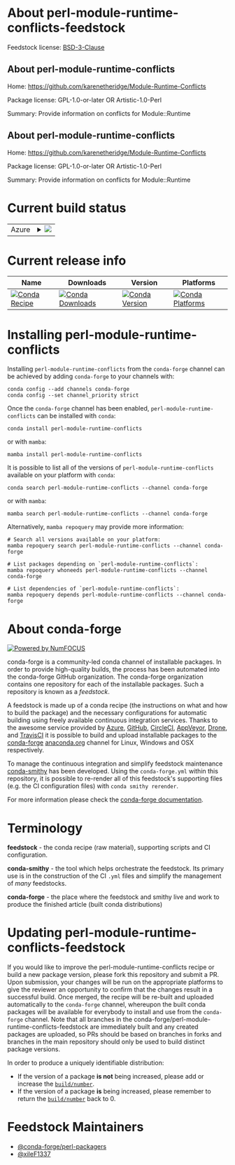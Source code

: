 About perl-module-runtime-conflicts-feedstock
=============================================

Feedstock license: [BSD-3-Clause](https://github.com/conda-forge/perl-module-runtime-conflicts-feedstock/blob/main/LICENSE.txt)


About perl-module-runtime-conflicts
-----------------------------------

Home: https://github.com/karenetheridge/Module-Runtime-Conflicts

Package license: GPL-1.0-or-later OR Artistic-1.0-Perl

Summary: Provide information on conflicts for Module::Runtime

About perl-module-runtime-conflicts
-----------------------------------

Home: https://github.com/karenetheridge/Module-Runtime-Conflicts

Package license: GPL-1.0-or-later OR Artistic-1.0-Perl

Summary: Provide information on conflicts for Module::Runtime

Current build status
====================


<table>
    
  <tr>
    <td>Azure</td>
    <td>
      <details>
        <summary>
          <a href="https://dev.azure.com/conda-forge/feedstock-builds/_build/latest?definitionId=18504&branchName=main">
            <img src="https://dev.azure.com/conda-forge/feedstock-builds/_apis/build/status/perl-module-runtime-conflicts-feedstock?branchName=main">
          </a>
        </summary>
        <table>
          <thead><tr><th>Variant</th><th>Status</th></tr></thead>
          <tbody><tr>
              <td>linux_64</td>
              <td>
                <a href="https://dev.azure.com/conda-forge/feedstock-builds/_build/latest?definitionId=18504&branchName=main">
                  <img src="https://dev.azure.com/conda-forge/feedstock-builds/_apis/build/status/perl-module-runtime-conflicts-feedstock?branchName=main&jobName=linux&configuration=linux%20linux_64_" alt="variant">
                </a>
              </td>
            </tr><tr>
              <td>linux_aarch64</td>
              <td>
                <a href="https://dev.azure.com/conda-forge/feedstock-builds/_build/latest?definitionId=18504&branchName=main">
                  <img src="https://dev.azure.com/conda-forge/feedstock-builds/_apis/build/status/perl-module-runtime-conflicts-feedstock?branchName=main&jobName=linux&configuration=linux%20linux_aarch64_" alt="variant">
                </a>
              </td>
            </tr><tr>
              <td>linux_ppc64le</td>
              <td>
                <a href="https://dev.azure.com/conda-forge/feedstock-builds/_build/latest?definitionId=18504&branchName=main">
                  <img src="https://dev.azure.com/conda-forge/feedstock-builds/_apis/build/status/perl-module-runtime-conflicts-feedstock?branchName=main&jobName=linux&configuration=linux%20linux_ppc64le_" alt="variant">
                </a>
              </td>
            </tr><tr>
              <td>osx_64</td>
              <td>
                <a href="https://dev.azure.com/conda-forge/feedstock-builds/_build/latest?definitionId=18504&branchName=main">
                  <img src="https://dev.azure.com/conda-forge/feedstock-builds/_apis/build/status/perl-module-runtime-conflicts-feedstock?branchName=main&jobName=osx&configuration=osx%20osx_64_" alt="variant">
                </a>
              </td>
            </tr>
          </tbody>
        </table>
      </details>
    </td>
  </tr>
</table>

Current release info
====================

| Name | Downloads | Version | Platforms |
| --- | --- | --- | --- |
| [![Conda Recipe](https://img.shields.io/badge/recipe-perl--module--runtime--conflicts-green.svg)](https://anaconda.org/conda-forge/perl-module-runtime-conflicts) | [![Conda Downloads](https://img.shields.io/conda/dn/conda-forge/perl-module-runtime-conflicts.svg)](https://anaconda.org/conda-forge/perl-module-runtime-conflicts) | [![Conda Version](https://img.shields.io/conda/vn/conda-forge/perl-module-runtime-conflicts.svg)](https://anaconda.org/conda-forge/perl-module-runtime-conflicts) | [![Conda Platforms](https://img.shields.io/conda/pn/conda-forge/perl-module-runtime-conflicts.svg)](https://anaconda.org/conda-forge/perl-module-runtime-conflicts) |

Installing perl-module-runtime-conflicts
========================================

Installing `perl-module-runtime-conflicts` from the `conda-forge` channel can be achieved by adding `conda-forge` to your channels with:

```
conda config --add channels conda-forge
conda config --set channel_priority strict
```

Once the `conda-forge` channel has been enabled, `perl-module-runtime-conflicts` can be installed with `conda`:

```
conda install perl-module-runtime-conflicts
```

or with `mamba`:

```
mamba install perl-module-runtime-conflicts
```

It is possible to list all of the versions of `perl-module-runtime-conflicts` available on your platform with `conda`:

```
conda search perl-module-runtime-conflicts --channel conda-forge
```

or with `mamba`:

```
mamba search perl-module-runtime-conflicts --channel conda-forge
```

Alternatively, `mamba repoquery` may provide more information:

```
# Search all versions available on your platform:
mamba repoquery search perl-module-runtime-conflicts --channel conda-forge

# List packages depending on `perl-module-runtime-conflicts`:
mamba repoquery whoneeds perl-module-runtime-conflicts --channel conda-forge

# List dependencies of `perl-module-runtime-conflicts`:
mamba repoquery depends perl-module-runtime-conflicts --channel conda-forge
```


About conda-forge
=================

[![Powered by
NumFOCUS](https://img.shields.io/badge/powered%20by-NumFOCUS-orange.svg?style=flat&colorA=E1523D&colorB=007D8A)](https://numfocus.org)

conda-forge is a community-led conda channel of installable packages.
In order to provide high-quality builds, the process has been automated into the
conda-forge GitHub organization. The conda-forge organization contains one repository
for each of the installable packages. Such a repository is known as a *feedstock*.

A feedstock is made up of a conda recipe (the instructions on what and how to build
the package) and the necessary configurations for automatic building using freely
available continuous integration services. Thanks to the awesome service provided by
[Azure](https://azure.microsoft.com/en-us/services/devops/), [GitHub](https://github.com/),
[CircleCI](https://circleci.com/), [AppVeyor](https://www.appveyor.com/),
[Drone](https://cloud.drone.io/welcome), and [TravisCI](https://travis-ci.com/)
it is possible to build and upload installable packages to the
[conda-forge](https://anaconda.org/conda-forge) [anaconda.org](https://anaconda.org/)
channel for Linux, Windows and OSX respectively.

To manage the continuous integration and simplify feedstock maintenance
[conda-smithy](https://github.com/conda-forge/conda-smithy) has been developed.
Using the ``conda-forge.yml`` within this repository, it is possible to re-render all of
this feedstock's supporting files (e.g. the CI configuration files) with ``conda smithy rerender``.

For more information please check the [conda-forge documentation](https://conda-forge.org/docs/).

Terminology
===========

**feedstock** - the conda recipe (raw material), supporting scripts and CI configuration.

**conda-smithy** - the tool which helps orchestrate the feedstock.
                   Its primary use is in the construction of the CI ``.yml`` files
                   and simplify the management of *many* feedstocks.

**conda-forge** - the place where the feedstock and smithy live and work to
                  produce the finished article (built conda distributions)


Updating perl-module-runtime-conflicts-feedstock
================================================

If you would like to improve the perl-module-runtime-conflicts recipe or build a new
package version, please fork this repository and submit a PR. Upon submission,
your changes will be run on the appropriate platforms to give the reviewer an
opportunity to confirm that the changes result in a successful build. Once
merged, the recipe will be re-built and uploaded automatically to the
`conda-forge` channel, whereupon the built conda packages will be available for
everybody to install and use from the `conda-forge` channel.
Note that all branches in the conda-forge/perl-module-runtime-conflicts-feedstock are
immediately built and any created packages are uploaded, so PRs should be based
on branches in forks and branches in the main repository should only be used to
build distinct package versions.

In order to produce a uniquely identifiable distribution:
 * If the version of a package **is not** being increased, please add or increase
   the [``build/number``](https://docs.conda.io/projects/conda-build/en/latest/resources/define-metadata.html#build-number-and-string).
 * If the version of a package **is** being increased, please remember to return
   the [``build/number``](https://docs.conda.io/projects/conda-build/en/latest/resources/define-metadata.html#build-number-and-string)
   back to 0.

Feedstock Maintainers
=====================

* [@conda-forge/perl-packagers](https://github.com/orgs/conda-forge/teams/perl-packagers/)
* [@xileF1337](https://github.com/xileF1337/)

